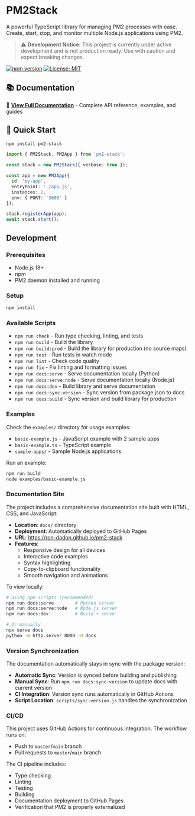 # PM2Stack

A powerful TypeScript library for managing PM2 processes with ease. Create, start, stop, and monitor multiple Node.js applications using PM2.

> ⚠️ **Development Notice:** This project is currently under active development and is not production ready. Use with caution and expect breaking changes.

[![npm version](https://badge.fury.io/js/pm2-stack.svg)](https://www.npmjs.com/package/pm2-stack)
[![License: MIT](https://img.shields.io/badge/License-MIT-yellow.svg)](https://opensource.org/licenses/MIT)

## 📚 Documentation

📖 **[View Full Documentation](https://ron-dadon.github.io/pm2-stack)** - Complete API reference, examples, and guides

## 🚀 Quick Start

```bash
npm install pm2-stack
```

```typescript
import { PM2Stack, PM2App } from 'pm2-stack';

const stack = new PM2Stack({ verbose: true });

const app = new PM2App({
  id: 'my-app',
  entryPoint: './app.js',
  instances: 2,
  env: { PORT: '3000' }
});

stack.registerApp(app);
await stack.start();
```

## Development

### Prerequisites
- Node.js 18+ 
- npm
- PM2 daemon installed and running

### Setup
```bash
npm install
```

### Available Scripts
- `npm run check` - Run type checking, linting, and tests
- `npm run build` - Build the library
- `npm run build:prod` - Build the library for production (no source maps)
- `npm run test` - Run tests in watch mode
- `npm run lint` - Check code quality
- `npm run fix` - Fix linting and formatting issues
- `npm run docs:serve` - Serve documentation locally (Python)
- `npm run docs:serve:node` - Serve documentation locally (Node.js)
- `npm run docs:dev` - Build library and serve documentation
- `npm run docs:sync-version` - Sync version from package.json to docs
- `npm run docs:build` - Sync version and build library for production

### Examples
Check the `examples/` directory for usage examples:
- `basic-example.js` - JavaScript example with 2 sample apps
- `basic-example.ts` - TypeScript example
- `sample-apps/` - Sample Node.js applications

Run an example:
```bash
npm run build
node examples/basic-example.js
```

### Documentation Site

The project includes a comprehensive documentation site built with HTML, CSS, and JavaScript:

- **Location**: `docs/` directory
- **Deployment**: Automatically deployed to GitHub Pages
- **URL**: https://ron-dadon.github.io/pm2-stack
- **Features**:
  - Responsive design for all devices
  - Interactive code examples
  - Syntax highlighting
  - Copy-to-clipboard functionality
  - Smooth navigation and animations

To view locally:
```bash
# Using npm scripts (recommended)
npm run docs:serve        # Python server
npm run docs:serve:node   # Node.js server  
npm run docs:dev          # Build + serve

# Or manually
npx serve docs
python -m http.server 8000 -d docs
```

### Version Synchronization

The documentation automatically stays in sync with the package version:

- **Automatic Sync**: Version is synced before building and publishing
- **Manual Sync**: Run `npm run docs:sync-version` to update docs with current version
- **CI Integration**: Version sync runs automatically in GitHub Actions
- **Script Location**: `scripts/sync-version.js` handles the synchronization

### CI/CD
This project uses GitHub Actions for continuous integration. The workflow runs on:
- Push to `master`/`main` branch
- Pull requests to `master`/`main` branch

The CI pipeline includes:
- Type checking
- Linting
- Testing
- Building
- Documentation deployment to GitHub Pages
- Verification that PM2 is properly externalized
